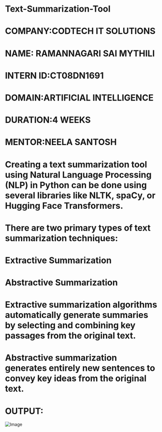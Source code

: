 # Text-Summarization-Tool
# COMPANY:CODTECH IT SOLUTIONS
# NAME: RAMANNAGARI SAI MYTHILI
# INTERN ID:CT08DN1691
# DOMAIN:ARTIFICIAL INTELLIGENCE
# DURATION:4 WEEKS
# MENTOR:NEELA SANTOSH
# Creating a text summarization tool using Natural Language Processing (NLP) in Python can be done using several libraries like NLTK, spaCy, or Hugging Face Transformers.
# There are two primary types of text summarization techniques:
# Extractive Summarization
# Abstractive Summarization
# Extractive summarization algorithms automatically generate summaries by selecting and combining key passages from the original text.
# Abstractive summarization generates entirely new sentences to convey key ideas from the original text. 
# OUTPUT:
![Image](https://github.com/user-attachments/assets/f395fa0e-05f8-4652-b991-11ca7bb06df6)



